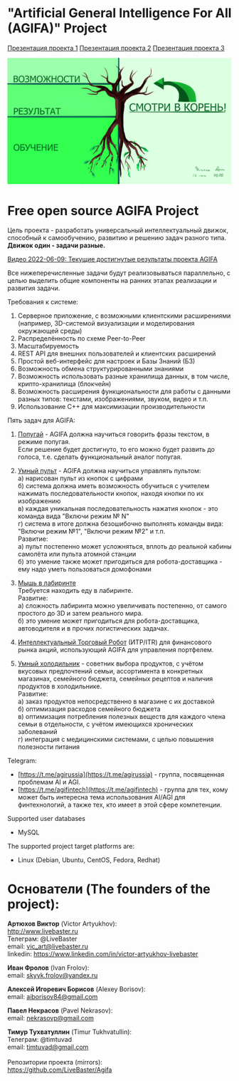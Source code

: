 # "Artificial General Intelligence For All (AGIFA)" Project #

[Презентация проекта 1](https://github.com/LiveBaster/agifa/blob/main/docs/agi_for_all.pdf)
[Презентация проекта 2](https://github.com/LiveBaster/agifa/blob/main/docs/agi_for_all_2_011.pdf)
[Презентация проекта 3](https://github.com/LiveBaster/agifa/blob/main/docs/agi_for_all_3_008.pdf)

![Иллюстрация](https://github.com/LiveBaster/agifa/blob/main/docs/treeofresults.png)

# Free open source AGIFA Project #

Цель проекта - разработать универсальный интеллектуальный движок, способный к самообучению, развитию и решению задач разного типа.<br/>
**Движок один - задачи разные.**

[Видео 2022-06-09: Текущие достигнутые результаты проекта AGIFA](https://www.youtube.com/watch?v=XxWApTFh3-g)

Все нижеперечисленные задачи будут реализовываться параллельно, с целью выделить общие компоненты на ранних этапах реализации и развития задачи.

Требования к системе:
1. Серверное приложение, с возможными клиентскими расширениями (например, 3D-системой визуализации и моделирования окружающей среды)
2. Распределённость по схеме Peer-to-Peer
3. Масштабируемость
4. REST API для внешних пользователей и клиентских расширений
5. Простой веб-интерфейс для настроек и Базы Знаний (БЗ)
6. Возможность обмена структурированными знаниями
7. Возможность использовать разные хранилища данных, в том числе, крипто-хранилища (блокчейн)
8. Возможность расширения функциональности для работы с данными разных типов: текстами, изображениями, звуком, видео и т.п.
9. Использование С++ для максимизации производительности

Пять задач для AGIFA:

1. [Попугай](https://github.com/LiveBaster/agifa/blob/main/docs/AGIFA_Parrot_005.pdf) - AGIFA должна научиться говорить фразы текстом, в режиме попугая.<br/>
Если решение будет достигнуто, то его можно будет развить до голоса, т.е. сделать функциональный аналог попугая.<br/>

2. [Умный пульт](#) - AGIFA должна научиться управлять пультом:<br/>
 а) нарисован пульт из кнопок с цифрами<br/>
 б) система должна иметь возможность обучиться с учителем нажимать последовательности кнопок, находя кнопки по их изображению<br/>
 в) каждая уникальная последовательность нажатия кнопок - это команда вида "Включи режим № N"<br/>
 г) система в итоге должна безошибочно выполнять команды вида: "Включи режим №1", "Включи режим №2" и т.п.<br/>
Развитие:<br/>
 а) пульт постепенно может усложняться, вплоть до реальной кабины самолёта или пульта атомной станции<br/>
 б) это умение также может пригодиться для робота-доставщика - ему надо уметь пользоваться домофонами<br/>

3. [Мышь в лабиринте](#)<br/>
Требуется находить еду в лабиринте.<br/>
Развитие:<br/>
 а) сложность лабиринта можно увеличивать постепенно, от самого простого до 3D и затем реального мира.<br/>
 б) это умение может пригодиться для робота-доставщика, автоводителя и в прочих логистических задачах.<br/>

4. [Интеллектуальный Торговый Робот](https://github.com/LiveBaster/agifa/blob/main/docs/AGIFA_ITR.pdf) (ИТР/ITR) для финансового рынка акций, использующий AGIFA для управления портфелем.<br/>

5. [Умный холодильник](https://github.com/LiveBaster/agifa/blob/main/docs/smart_refrigerator.pdf) - советник выбора продуктов, с учётом вкусовых предпочтений семьи, ассортимента в конкретных магазинах, семейного бюджета, семейных рецептов и наличия продуктов в холодильнике.<br/>
Развитие:<br/>
 а) заказ продуктов непосредственно в магазине с их доставкой<br/>
 б) оптимизация расходов семейного бюджета<br/>
 в) оптимизация потребления полезных веществ для каждого члена семьи в отдельности, с учётом имеющихся хронических заболеваний<br/>
 г) интеграция с медицинскими системами, с целью повышения полезности питания<br/>

Telegram:
* [https://t.me/agirussia](https://t.me/agirussia) - группа, посвященная проблемам AI и AGI.
* [https://t.me/agifintech](https://t.me/agifintech) - группа для тех, кому может быть интересна тема использования AI/AGI для финтехнологий, а также тех, кто имеет в этой сфере компетенции.


Supported user databases

  * MySQL

The supported project target platforms are:

  * Linux (Debian, Ubuntu, CentOS, Fedora, Redhat)

# Основатели (The founders of the project): #

**Артюхов Виктор** (Victor Artyukhov): <br/>
http://www.livebaster.ru <br/>
Телеграм: @LiveBaster <br/>
email: vic_art@livebaster.ru <br/>
linkedin: https://www.linkedin.com/in/victor-artyukhov-livebaster <br/>

**Иван Фролов** (Ivan Frolov): <br/>
email: skyyk.frolov@yandex.ru <br/>

**Алексей Игоревич Борисов** (Alexey Borisov): <br/>
email: aiborisov84@gmail.com <br/>

**Павел Некрасов** (Pavel Nekrasov): <br/>
email: nekrasovp@gmail.com <br/>

**Тимур Тухватуллин** (Timur Tukhvatullin): <br/>
Телеграм: @timtuvad <br/>
email: timtuvad@gmail.com <br/>
<br/>
Репозитории проекта (mirrors): <br/>
https://github.com/LiveBaster/Agifa <br/>
